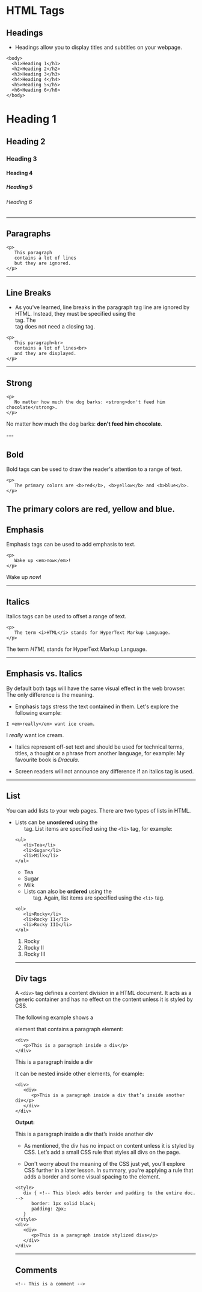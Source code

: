 # HTML Tags

## Headings

- Headings allow you to display titles and subtitles on your webpage.

```
<body>
  <h1>Heading 1</h1>
  <h2>Heading 2</h2>
  <h3>Heading 3</h3>
  <h4>Heading 4</h4>
  <h5>Heading 5</h5>
  <h6>Heading 6</h6>
</body>
```

<h1>Heading 1</h1>
<h2>Heading 2</h2>
<h3>Heading 3</h3>
<h4>Heading 4</h4>
<h5>Heading 5</h5>
<h6>Heading 6</h6>

---

## Paragraphs

```
<p>
   This paragraph
   contains a lot of lines
   but they are ignored.
</p>
```

---

## Line Breaks

- As you've learned, line breaks in the paragraph tag line are ignored by HTML. Instead, they must be specified using the <br> tag. The <br> tag does not need a closing tag.

```
<p>
   This paragraph<br>
   contains a lot of lines<br>
   and they are displayed.
</p>
```

---

## Strong

```
<p>
   No matter how much the dog barks: <strong>don't feed him chocolate</strong>.
</p>
```

<p>
   No matter how much the dog barks: <strong>don't feed him chocolate</strong>.
</p>
---

## Bold

Bold tags can be used to draw the reader's attention to a range of text.

```
<p>
   The primary colors are <b>red</b>, <b>yellow</b> and <b>blue</b>.
</p>
```

## The primary colors are <b>red</b>, <b>yellow</b> and <b>blue</b>.

## Emphasis

Emphasis tags can be used to add emphasis to text.

```
<p>
   Wake up <em>now</em>!
</p>
```

<p>
   Wake up <em>now</em>!
</p>

---

## Italics

Italics tags can be used to offset a range of text.

```
<p>
   The term <i>HTML</i> stands for HyperText Markup Language.
</p>
```

<p>
   The term <i>HTML</i> stands for HyperText Markup Language.
</p>

---

## Emphasis vs. Italics

By default both tags will have the same visual effect in the web browser. The only difference is the meaning.

- Emphasis tags stress the text contained in them. Let's explore the following example:

```
I <em>really</em> want ice cream.
```

I <em>really</em> want ice cream.

- Italics represent off-set text and should be used for technical terms, titles, a thought or a phrase from another language, for example:
  My favourite book is <i>Dracula</i>.

* Screen readers will not announce any difference if an italics tag is used.

---

## List

You can add lists to your web pages. There are two types of lists in HTML.

- Lists can be <b>unordered</b> using the <ul> tag. List items are specified using the `<li>` tag, for example:

```
<ul>
   <li>Tea</li>
   <li>Sugar</li>
   <li>Milk</li>
</ul>
```

<ul>
   <li>Tea</li>
   <li>Sugar</li>
   <li>Milk</li>
</ul>

- Lists can also be **ordered** using the <ol> tag. Again, list items are specified using the `<li>` tag.

```
<ol>
   <li>Rocky</li>
   <li>Rocky II</li>
   <li>Rocky III</li>
</ol>
```

<ol>
   <li>Rocky</li>
   <li>Rocky II</li>
   <li>Rocky III</li>
</ol>

---

## Div tags

A `<div>` tag defines a content division in a HTML document. It acts as a generic container and has no effect on the content unless it is styled by CSS.

The following example shows a <div> element that contains a paragraph element:

```
<div>
   <p>This is a paragraph inside a div</p>
</div>
```

<div>
   <p>This is a paragraph inside a div</p>
</div>

It can be nested inside other elements, for example:

```
<div>
   <div>
      <p>This is a paragraph inside a div that’s inside another div</p>
   </div>
</div>
```

**Output:**

<div>
   <div>
      <p>This is a paragraph inside a div that’s inside another div</p>
   </div>
</div>

- As mentioned, the div has no impact on content unless it is styled by CSS. Let’s add a small CSS rule that styles all divs on the page.

- Don't worry about the meaning of the CSS just yet, you'll explore CSS further in a later lesson. In summary, you're applying a rule that adds a border and some visual spacing to the element.

```
<style>
   div { <!-- This block adds border and padding to the entire doc. -->
      border: 1px solid black;
      padding: 2px;
   }
</style>
<div>
   <div>
      <p>This is a paragraph inside stylized divs</p>
   </div>
</div>
```

---

## Comments

```
<!-- This is a comment -->
```

<!-- This is a comment -->
